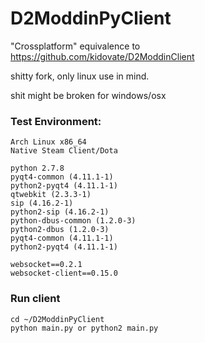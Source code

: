 # D2ModdinPyClient

"Crossplatform" equivalence to https://github.com/kidovate/D2ModdinClient

shitty fork, only linux use in mind.

shit might be broken for windows/osx

### Test Environment:
```
Arch Linux x86_64
Native Steam Client/Dota

python 2.7.8
pyqt4-common (4.11.1-1)
python2-pyqt4 (4.11.1-1)
qtwebkit (2.3.3-1)
sip (4.16.2-1)
python2-sip (4.16.2-1)
python-dbus-common (1.2.0-3)
python2-dbus (1.2.0-3)
pyqt4-common (4.11.1-1)
python2-pyqt4 (4.11.1-1)

websocket==0.2.1
websocket-client==0.15.0
```

### Run client
```
cd ~/D2ModdinPyClient
python main.py or python2 main.py
```
